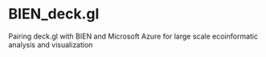 # BIEN_deck.gl
Pairing deck.gl with BIEN and Microsoft Azure for large scale ecoinformatic analysis and visualization
